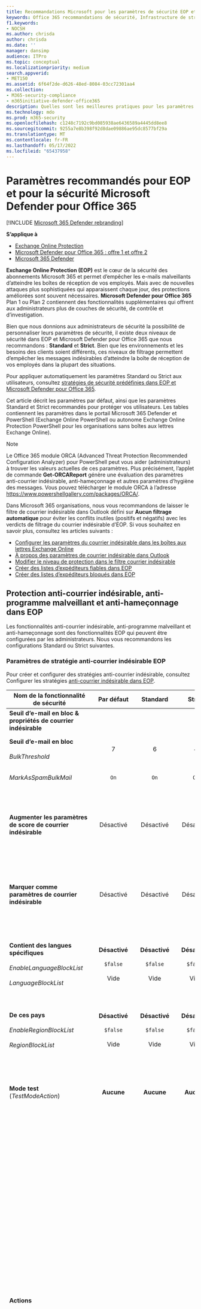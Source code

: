 ```yaml
---
title: Recommandations Microsoft pour les paramètres de sécurité EOP et Defender pour Office 365
keywords: Office 365 recommandations de sécurité, Infrastructure de stratégie d’expéditeur, rapports et conformité des messages basés sur le domaine, courrier identifié DomainKeys, étapes, fonctionnement, bases de référence de sécurité, lignes de base pour EOP, lignes de base pour Defender pour Office 365, configuration Defender pour Office 365, configuration d’EOP, configuration Defender pour Office 365, configurer EOP, configuration de la sécurité
f1.keywords:
- NOCSH
ms.author: chrisda
author: chrisda
ms.date: ''
manager: dansimp
audience: ITPro
ms.topic: conceptual
ms.localizationpriority: medium
search.appverid:
- MET150
ms.assetid: 6f64f2de-d626-48ed-8084-03cc72301aa4
ms.collection:
- M365-security-compliance
- m365initiative-defender-office365
description: Quelles sont les meilleures pratiques pour les paramètres de sécurité Exchange Online Protection (EOP) et Defender pour Office 365 ? Quelles sont les recommandations actuelles en matière de protection standard ? Que faut-il utiliser si vous voulez être plus strict ? Et quels extras obtenez-vous si vous utilisez également Defender pour Office 365?
ms.technology: mdo
ms.prod: m365-security
ms.openlocfilehash: c1248c7192c9bd085938ae6436589a4445dd8ee8
ms.sourcegitcommit: 9255a7e8b398f92d8dae09886ae95dc8577bf29a
ms.translationtype: MT
ms.contentlocale: fr-FR
ms.lasthandoff: 05/17/2022
ms.locfileid: "65437958"
---
```

# <a name="recommended-settings-for-eop-and-microsoft-defender-for-office-365-security"></a>Paramètres recommandés pour EOP et pour la sécurité Microsoft Defender pour Office 365

[!INCLUDE [Microsoft 365 Defender rebranding](../includes/microsoft-defender-for-office.md)]

**S’applique à**
- [Exchange Online Protection](exchange-online-protection-overview.md)
- [Microsoft Defender pour Office 365 : offre 1 et offre 2](defender-for-office-365.md)
- [Microsoft 365 Defender](../defender/microsoft-365-defender.md)

**Exchange Online Protection (EOP)** est le cœur de la sécurité des abonnements Microsoft 365 et permet d’empêcher les e-mails malveillants d’atteindre les boîtes de réception de vos employés. Mais avec de nouvelles attaques plus sophistiquées qui apparaissent chaque jour, des protections améliorées sont souvent nécessaires. **Microsoft Defender pour Office 365** Plan 1 ou Plan 2 contiennent des fonctionnalités supplémentaires qui offrent aux administrateurs plus de couches de sécurité, de contrôle et d’investigation.

Bien que nous donnions aux administrateurs de sécurité la possibilité de personnaliser leurs paramètres de sécurité, il existe deux niveaux de sécurité dans EOP et Microsoft Defender pour Office 365 que nous recommandons : **Standard** et **Strict**. Bien que les environnements et les besoins des clients soient différents, ces niveaux de filtrage permettent d’empêcher les messages indésirables d’atteindre la boîte de réception de vos employés dans la plupart des situations.

Pour appliquer automatiquement les paramètres Standard ou Strict aux utilisateurs, consultez [stratégies de sécurité prédéfinies dans EOP et Microsoft Defender pour Office 365](preset-security-policies.md).

Cet article décrit les paramètres par défaut, ainsi que les paramètres Standard et Strict recommandés pour protéger vos utilisateurs. Les tables contiennent les paramètres dans le portail Microsoft 365 Defender et PowerShell (Exchange Online PowerShell ou autonome Exchange Online Protection PowerShell pour les organisations sans boîtes aux lettres Exchange Online).

> [!NOTE]
> Le Office 365 module ORCA (Advanced Threat Protection Recommended Configuration Analyzer) pour PowerShell peut vous aider (administrateurs) à trouver les valeurs actuelles de ces paramètres. Plus précisément, l’applet de commande **Get-ORCAReport** génère une évaluation des paramètres anti-courrier indésirable, anti-hameçonnage et autres paramètres d’hygiène des messages. Vous pouvez télécharger le module ORCA à l’adresse <https://www.powershellgallery.com/packages/ORCA/>.
>
> Dans Microsoft 365 organisations, nous vous recommandons de laisser le filtre de courrier indésirable dans Outlook défini sur **Aucun filtrage automatique** pour éviter les conflits inutiles (positifs et négatifs) avec les verdicts de filtrage du courrier indésirable d’EOP. Si vous souhaitez en savoir plus, consultez les articles suivants :
>
> - [Configurer les paramètres du courrier indésirable dans les boîtes aux lettres Exchange Online](configure-junk-email-settings-on-exo-mailboxes.md)
> - [À propos des paramètres de courrier indésirable dans Outlook](configure-junk-email-settings-on-exo-mailboxes.md#about-junk-email-settings-in-outlook)
> - [Modifier le niveau de protection dans le filtre courrier indésirable](https://support.microsoft.com/en-us/office/e89c12d8-9d61-4320-8c57-d982c8d52f6b)
> - [Créer des listes d’expéditeurs fiables dans EOP](create-safe-sender-lists-in-office-365.md)
> - [Créer des listes d’expéditeurs bloqués dans EOP](create-block-sender-lists-in-office-365.md)

## <a name="anti-spam-anti-malware-and-anti-phishing-protection-in-eop"></a>Protection anti-courrier indésirable, anti-programme malveillant et anti-hameçonnage dans EOP

Les fonctionnalités anti-courrier indésirable, anti-programme malveillant et anti-hameçonnage sont des fonctionnalités EOP qui peuvent être configurées par les administrateurs. Nous vous recommandons les configurations Standard ou Strict suivantes.

### <a name="eop-anti-spam-policy-settings"></a>Paramètres de stratégie anti-courrier indésirable EOP

Pour créer et configurer des stratégies anti-courrier indésirable, consultez Configurer les stratégies [anti-courrier indésirable dans EOP](configure-your-spam-filter-policies.md).

|Nom de la fonctionnalité de sécurité|Par défaut|Standard|Strict|Commentaire|
|---|:---:|:---:|:---:|---|
|**Seuil d’e-mail en bloc & propriétés de courrier indésirable**|||||
|**Seuil d’e-mail en bloc** <br/><br/> _BulkThreshold_|7 |6 |4|Pour plus d’informations, consultez le [niveau de réclamation en bloc (BCL) dans EOP](bulk-complaint-level-values.md).|
|_MarkAsSpamBulkMail_|`On`|`On`|`On`|Ce paramètre est disponible uniquement dans PowerShell.|
|**Augmenter les paramètres de score de courrier indésirable**|Désactivé|Désactivé|Désactivé|Tous ces paramètres font partie de l’Advanced Spam Filter (ASF). Pour plus d’informations, consultez les [paramètres ASF dans la section stratégies anti-courrier indésirable](#asf-settings-in-anti-spam-policies) de cet article.|
|**Marquer comme paramètres de courrier indésirable**|Désactivé|Désactivé|Désactivé|La plupart de ces paramètres font partie d’ASF. Pour plus d’informations, consultez les [paramètres ASF dans la section stratégies anti-courrier indésirable](#asf-settings-in-anti-spam-policies) de cet article.|
|**Contient des langues spécifiques** <br/><br/> _EnableLanguageBlockList_ <br/><br/> _LanguageBlockList_|**Désactivé** <br/><br/> `$false` <br/><br/> Vide|**Désactivé** <br/><br/> `$false` <br/><br/> Vide|**Désactivé** <br/><br/> `$false` <br/><br/> Vide|Nous n’avons aucune recommandation spécifique pour ce paramètre. Vous pouvez bloquer les messages dans des langues spécifiques en fonction des besoins de votre entreprise.|
|**De ces pays** <br/><br/> _EnableRegionBlockList_ <br/><br/> _RegionBlockList_|**Désactivé** <br/><br/> `$false` <br/><br/> Vide|**Désactivé** <br/><br/> `$false` <br/><br/> Vide|**Désactivé** <br/><br/> `$false` <br/><br/> Vide|Nous n’avons aucune recommandation spécifique pour ce paramètre. Vous pouvez bloquer les messages de pays spécifiques en fonction des besoins de votre entreprise.|
|**Mode test** (_TestModeAction_)|**Aucune**|**Aucune**|**Aucune**|Ce paramètre fait partie d’ASF. Pour plus d’informations, consultez les [paramètres ASF dans la section stratégies anti-courrier indésirable](#asf-settings-in-anti-spam-policies) de cet article.|
|**Actions**||||Partout où vous sélectionnez **Le message de mise en quarantaine**, une zone **de stratégie de mise en quarantaine Sélection** est disponible. Les stratégies de quarantaine définissent ce que les utilisateurs sont autorisés à faire pour les messages mis en quarantaine. <br/><br/> Lorsque vous créez une stratégie anti-courrier indésirable, une valeur vide signifie que la stratégie de quarantaine par défaut est utilisée pour définir les fonctionnalités historiques des messages qui ont été mis en quarantaine par ce verdict particulier (AdminOnlyAccessPolicy pour le **hameçonnage à haut niveau de confiance** ; DefaultFullAccessPolicy pour tout le reste). <br/><br/> Les administrateurs peuvent créer et sélectionner des stratégies de quarantaine personnalisées qui définissent des fonctionnalités plus restrictives ou moins restrictives pour les utilisateurs. Pour plus d’informations, voir [Stratégies de mise en quarantaine](quarantine-policies.md).|
|Action de détection **du courrier indésirable** <br/><br/> _SpamAction_|**Déplacer le message dans le dossier Courrier indésirable** <br/><br/> `MoveToJmf`|**Déplacer le message dans le dossier Courrier indésirable** <br/><br/> `MoveToJmf`|**Mettre en quarantaine le message** <br/><br/> `Quarantine`||
|**Action de détection du courrier indésirable à haut niveau de confiance** <br/><br/> _HighConfidenceSpamAction_|**Déplacer le message dans le dossier Courrier indésirable** <br/><br/> `MoveToJmf`|**Mettre en quarantaine le message** <br/><br/> `Quarantine`|**Mettre en quarantaine le message** <br/><br/> `Quarantine`||
|Action de détection **d’hameçonnage** <br/><br/> _PhishSpamAction_|**Déplacer le message vers le dossier Courrier indésirable**<sup>\*</sup> <br/><br/> `MoveToJmf`|**Mettre en quarantaine le message** <br/><br/> `Quarantine`|**Mettre en quarantaine le message** <br/><br/> `Quarantine`|<sup>\*</sup> La valeur par défaut est **Déplacer le message vers le dossier Courrier indésirable** dans la stratégie anti-courrier indésirable par défaut et dans les nouvelles stratégies anti-courrier indésirable que vous créez dans PowerShell. La valeur par défaut est **le message de mise en quarantaine** dans les nouvelles stratégies anti-courrier indésirable que vous créez dans le portail Microsoft 365 Defender.|
|**Action de détection de hameçonnage à haut niveau de confiance** <br/><br/> _HighConfidencePhishAction_|**Mettre en quarantaine le message** <br/><br/> `Quarantine`|**Mettre en quarantaine le message** <br/><br/> `Quarantine`|**Mettre en quarantaine le message** <br/><br/> `Quarantine`||
|Action de détection **en bloc** <br/><br/> _BulkSpamAction_|**Déplacer le message dans le dossier Courrier indésirable** <br/><br/> `MoveToJmf`|**Déplacer le message dans le dossier Courrier indésirable** <br/><br/> `MoveToJmf`|**Mettre en quarantaine le message** <br/><br/> `Quarantine`||
|**Conserver le courrier indésirable en quarantaine pendant ce nombre de jours** <br/><br/> _QuarantineRetentionPeriod_|15 jours<sup>\*</sup>|30 jours|30 jours|<sup>\*</sup> La valeur par défaut est 15 jours dans la stratégie anti-courrier indésirable par défaut et dans les nouvelles stratégies anti-courrier indésirable que vous créez dans PowerShell. La valeur par défaut est 30 jours dans les nouvelles stratégies anti-courrier indésirable que vous créez dans le portail Microsoft 365 Defender courrier indésirable. <br/><br/> Cette valeur affecte également les messages mis en quarantaine par des stratégies anti-hameçonnage. Pour plus d’informations, consultez [messages électroniques mis en quarantaine dans EOP](quarantine-email-messages.md).|
|**Activer les conseils de sécurité relatifs au courrier indésirable** <br/><br/> _InlineSafetyTipsEnabled_|Sélectionné <br/><br/> `$true`|Sélectionné <br/><br/> `$true`|Sélectionné <br/><br/> `$true`||
|Activer le vidage automatique de zéro heure (ZAP) pour les messages de hameçonnage <br/><br/> _PhishZapEnabled_|Sélectionné <br/><br/> `$true`|Sélectionné <br/><br/> `$true`|Sélectionné <br/><br/> `$true`||
|Activer ZAP pour les messages indésirables <br/><br/> _SpamZapEnabled_|Sélectionné <br/><br/> `$true`|Sélectionné <br/><br/> `$true`|Sélectionné <br/><br/> `$true`||
|**Autoriser & liste de blocs**|||||
|Expéditeurs autorisés <br/><br/> _AllowedSenders_|Aucun|Aucun|Aucun||
|Domaines d’expéditeur autorisés <br/><br/> _AllowedSenderDomains_|Aucun|Aucun|Aucun|L’ajout de domaines à la liste des expéditeurs autorisés est une très mauvaise idée. Les attaquants seraient en mesure de vous envoyer des e-mails qui seraient autrement filtrés. <br/><br/> Utilisez [l’insight sur l’usurpation d’identité](learn-about-spoof-intelligence.md) et la [liste d’autorisation/de blocage du locataire](tenant-allow-block-list.md) pour examiner tous les expéditeurs qui usurpent les adresses e-mail de l’expéditeur dans les domaines de messagerie de votre organisation ou usurpent les adresses e-mail de l’expéditeur dans des domaines externes.|
|Expéditeurs bloqués <br/><br/> _BlockedSenders_|Aucun|Aucun|Aucun||
|Domaines d’expéditeur bloqués <br/><br/> _BlockedSenderDomains_|Aucun|Aucun|Aucun||

#### <a name="asf-settings-in-anti-spam-policies"></a>Paramètres ASF dans les stratégies anti-courrier indésirable

Le tableau de cette section décrit les paramètres asf (Advanced Spam Filter) disponibles dans les stratégies anti-courrier indésirable. Tous ces paramètres sont **désactivés** pour les niveaux **Standard** et **Strict** . Pour plus d’informations sur les paramètres ASF, consultez [les paramètres asf (Advanced Spam Filter) dans EOP](advanced-spam-filtering-asf-options.md).

|Nom de la fonctionnalité de sécurité|Commentaire|
|---|---|
|**Liens d’image vers des sites distants** (_IncreaseScoreWithImageLinks_)||
|**Adresse IP numérique dans l’URL** (_IncreaseScoreWithNumericIps_)||
|**Redirection d’URL vers un autre port** (_IncreaseScoreWithRedirectToOtherPort_)||
|**Liens vers des sites web .biz ou .info** (_IncreaseScoreWithBizOrInfoUrls_)||
|**Messages vides** (_MarkAsSpamEmptyMessages_)||
|**Incorporer des balises dans HTML** (_MarkAsSpamEmbedTagsInHtml_)||
|**JavaScript ou VBScript en HTML** (_MarkAsSpamJavaScriptInHtml_)||
|**Balises de formulaire en HTML** (_MarkAsSpamFormTagsInHtml_)||
|**Balises frame ou iframe en HTML** (_MarkAsSpamFramesInHtml_)||
|**Bogues web en HTML** (_MarkAsSpamWebBugsInHtml_)||
|**Balises d’objet en HTML** (_MarkAsSpamObjectTagsInHtml_)||
|**Mots sensibles** (_MarkAsSpamSensitiveWordList_)||
|**Enregistrement SPF : échec dur** (_MarkAsSpamSpfRecordHardFail_)||
|**Échec du filtrage de l’ID de l’expéditeur** (_MarkAsSpamFromAddressAuthFail_)||
|**Backscatter** (_MarkAsSpamNdrBackscatter_)||
|**Mode test** (_TestModeAction_)|Pour les paramètres ASF qui prennent en charge **test** en tant qu’action, vous pouvez configurer l’action en mode test sur **None**, **Ajouter le texte par défaut de l’en-tête X** ou **Envoyer un message CCI** (`None`, `AddXHeader`ou `BccMessage`). Pour plus d’informations, consultez [Activer, désactiver ou tester les paramètres ASF](advanced-spam-filtering-asf-options.md#enable-disable-or-test-asf-settings).|

#### <a name="eop-outbound-spam-policy-settings"></a>Paramètres de stratégie de courrier indésirable sortant EOP

Pour créer et configurer des stratégies de courrier indésirable sortant, consultez [Configurer le filtrage du courrier indésirable sortant dans EOP](configure-the-outbound-spam-policy.md).

Pour plus d’informations sur les limites d’envoi par défaut dans le service, consultez [Limites d’envoi](/office365/servicedescriptions/exchange-online-service-description/exchange-online-limits#sending-limits-1).

> [!NOTE]
> Les stratégies de courrier indésirable sortant ne font pas partie des stratégies de sécurité prédéfinies Standard ou Strict. Les valeurs **Standard** et **Strict** indiquent nos valeurs **recommandées** dans la stratégie de courrier indésirable sortant par défaut ou dans les stratégies de courrier indésirable sortant personnalisées que vous créez.

|Nom de la fonctionnalité de sécurité|Par défaut|Recommandé<br/>Standard|Recommandé<br/>Strict|Commentaire|
|---|:---:|:---:|:---:|---|
|**Définir une limite de messages externes** <br/><br/> _RecipientLimitExternalPerHour_|0|500|400|La valeur par défaut 0 signifie utiliser les valeurs par défaut du service.|
|**Définir une limite de messages internes** <br/><br/> _RecipientLimitInternalPerHour_|0|1000|800|La valeur par défaut 0 signifie utiliser les valeurs par défaut du service.|
|**Définir une limite quotidienne de messages** <br/><br/> _RecipientLimitPerDay_|0|1000|800|La valeur par défaut 0 signifie utiliser les valeurs par défaut du service.|
|**Restriction imposée aux utilisateurs qui atteignent la limite de messages** <br/><br/> _ActionWhenThresholdReached_|**Empêcher l’utilisateur d’envoyer des messages électroniques jusqu’au lendemain** <br/><br/> `BlockUserForToday`|**Empêcher l’utilisateur d’envoyer des messages** <br/><br/> `BlockUser`|**Empêcher l’utilisateur d’envoyer des messages** <br/><br/> `BlockUser`||
|**Règles de transfert automatique** <br/><br/> _AutoForwardingMode_|**Automatique - Contrôlé par le système** <br/><br/> `Automatic`|**Automatique - Contrôlé par le système** <br/><br/> `Automatic`|**Automatique - Contrôlé par le système** <br/><br/> `Automatic`|
|**Envoyer une copie des messages sortants qui dépassent ces limites à ces utilisateurs et groupes** <br/><br/> _BccSuspiciousOutboundMail_ <br/><br/> _BccSuspiciousOutboundAdditionalRecipients_|Non sélectionnée <br/><br/> `$false` <br/><br/> Vide|Non sélectionnée <br/><br/> `$false` <br/><br/> Vide|Non sélectionnée <br/><br/> `$false` <br/><br/> Vide|Nous n’avons aucune recommandation spécifique pour ce paramètre. <br/><br/> Ce paramètre fonctionne uniquement dans la stratégie de courrier indésirable sortant par défaut. Cela ne fonctionne pas dans les stratégies de courrier indésirable sortant personnalisées que vous créez.|
|**Notifier ces utilisateurs et groupes si un expéditeur est bloqué en raison de l’envoi de courrier indésirable sortant** <br/><br/> _NotifyOutboundSpam_ <br/><br/> _NotifyOutboundSpamRecipients_|Non sélectionnée <br/><br/> `$false` <br/><br/> Vide|Non sélectionnée <br/><br/> `$false` <br/><br/> Vide|Non sélectionnée <br/><br/> `$false` <br/><br/> Vide|La [stratégie d’alerte](../../compliance/alert-policies.md) par défaut nommée **Utilisateur limité à l’envoi d’e-mails** envoie déjà des notifications par e-mail aux membres du groupe **TenantAdmins** (**administrateurs généraux**) lorsque les utilisateurs sont bloqués en raison du dépassement des limites de la stratégie. **Nous vous recommandons vivement d’utiliser la stratégie d’alerte plutôt que ce paramètre dans la stratégie de courrier indésirable sortant pour informer les administrateurs et d’autres utilisateurs**. Pour obtenir des instructions, consultez [Vérifier les paramètres d’alerte pour les utilisateurs restreints](removing-user-from-restricted-users-portal-after-spam.md#verify-the-alert-settings-for-restricted-users).|

### <a name="eop-anti-malware-policy-settings"></a>Paramètres de stratégie anti-programme malveillant EOP

Pour créer et configurer des stratégies anti-programme malveillant, consultez Configurer des stratégies [anti-programme malveillant dans EOP](configure-anti-malware-policies.md).

|Nom de la fonctionnalité de sécurité|Par défaut|Standard|Strict|Commentaire|
|---|:---:|:---:|:---:|---|
|**Paramètres de protection**|||||
|**Activer le filtre des pièces jointes courantes** <br/><br/> _EnableFileFilter_|Non sélectionnée <br/><br/> `$false`|Sélectionné <br/><br/> `$true`|Sélectionné <br/><br/> `$true`|Ce paramètre met en quarantaine les messages qui contiennent des pièces jointes exécutables en fonction du type de fichier, quel que soit le contenu de la pièce jointe.|
|**Activer le vidage automatique de zéro heure pour les programmes malveillants** <br/><br/> _ZapEnabled_|Sélectionné <br/><br/> `$true`|Sélectionné <br/><br/> `$true`|Sélectionné <br/><br/> `$true`||
|**Stratégie de quarantaine**|AdminOnlyAccessPolicy|AdminOnlyAccessPolicy|AdminOnlyAccessPolicy|Lorsque vous créez une stratégie anti-programme malveillant, une valeur vide signifie que la stratégie de quarantaine par défaut est utilisée pour définir les fonctionnalités historiques des messages qui ont été mis en quarantaine en tant que programmes malveillants (AdminOnlyAccessPolicy). <br/><br/> Les administrateurs peuvent créer et sélectionner des stratégies de quarantaine personnalisées qui définissent davantage de fonctionnalités pour les utilisateurs. Pour plus d’informations, voir [Stratégies de mise en quarantaine](quarantine-policies.md).|
|**Notifications de destinataire**|||||
|**Avertir les destinataires lorsque des messages sont mis en quarantaine en tant que programmes malveillants** <br/><br/> _Action_|Non sélectionnée <br/><br/> _DeleteMessage_|Non sélectionnée <br/><br/> _DeleteMessage_|Non sélectionnée <br/><br/> _DeleteMessage_|Si un programme malveillant est détecté dans une pièce jointe, le message est mis en quarantaine et ne peut être publié que par un administrateur.|
|**Notifications de l’expéditeur**|||||
|**Notifier les expéditeurs internes lorsque les messages sont mis en quarantaine en tant que programmes malveillants** <br/><br/> _EnableInternalSenderNotifications_|Non sélectionnée <br/><br/> `$false`|Non sélectionnée <br/><br/> `$false`|Non sélectionnée <br/><br/> `$false`||
|**Notifier les expéditeurs externes lorsque les messages sont mis en quarantaine en tant que programmes malveillants** <br/><br/> _EnableExternalSenderNotifications_|Non sélectionnée <br/><br/> `$false`|Non sélectionnée <br/><br/> `$false`|Non sélectionnée <br/><br/> `$false`||
|**Notifications d’administration**|||||
|**Informer un administrateur des messages non remis provenant d’expéditeurs internes** <br/><br/> _EnableInternalSenderAdminNotifications_ <br/><br/> _InternalSenderAdminAddress_|Non sélectionnée <br/><br/> `$false`|Non sélectionnée <br/><br/> `$false`|Non sélectionnée <br/><br/> `$false`|Nous n’avons aucune recommandation spécifique pour ce paramètre.|
|**Informer un administrateur des messages non remis provenant d’expéditeurs externes** <br/><br/> _EnableExternalSenderAdminNotifications_ <br/><br/> _ExternalSenderAdminAddress_|Non sélectionnée <br/><br/> `$false`|Non sélectionnée <br/><br/> `$false`|Non sélectionnée <br/><br/> `$false`|Nous n’avons aucune recommandation spécifique pour ce paramètre.|
|**Personnaliser les notifications**||||Nous n’avons aucune recommandation spécifique pour ces paramètres.|
|**Utiliser un texte de notification personnalisé** <br/><br/> _CustomNotifications_|Non sélectionnée <br/><br/> `$false`|Non sélectionnée <br/><br/> `$false`|Non sélectionnée <br/><br/> `$false`||
|**À partir du nom** <br/><br/> _CustomFromName_|Vide <br/><br/> `$null`|Vide <br/><br/> `$null`|Vide <br/><br/> `$null`||
|**Adresse de provenance** <br/><br/> _CustomFromAddress_|Vide <br/><br/> `$null`|Vide <br/><br/> `$null`|Vide <br/><br/> `$null`||
|**Personnaliser les notifications pour les messages des expéditeurs internes**||||Ces paramètres sont utilisés uniquement si **l’option Avertir les expéditeurs internes lorsque des messages sont mis en quarantaine en tant que programmes malveillants** ou **si l’option Informer un administrateur des messages non remis provenant d’expéditeurs internes** est sélectionnée.|
|**Sujet** <br/><br/> _CustomInternalSubject_|Vide <br/><br/> `$null`|Vide <br/><br/> `$null`|Vide <br/><br/> `$null`||
|**Message** <br/><br/> _CustomInternalBody_|Vide <br/><br/> `$null`|Vide <br/><br/> `$null`|Vide <br/><br/> `$null`||
|**Personnaliser les notifications pour les messages des expéditeurs externes**||||Ces paramètres sont utilisés uniquement si **l’option Avertir les expéditeurs externes lorsque des messages sont mis en quarantaine en tant que programmes malveillants** ou **si l’option Informer un administrateur des messages non remis provenant d’expéditeurs externes** est sélectionnée.|
|**Sujet** <br/><br/> _CustomExternalSubject_|Vide <br/><br/> `$null`|Vide <br/><br/> `$null`|Vide <br/><br/> `$null`||
|**Message** <br/><br/> _CustomExternalBody_|Vide <br/><br/> `$null`|Vide <br/><br/> `$null`|Vide <br/><br/> `$null`||

### <a name="eop-anti-phishing-policy-settings"></a>Paramètres de stratégie anti-hameçonnage EOP

Pour plus d’informations sur ces paramètres, consultez [Paramètres d’usurpation d’identité](set-up-anti-phishing-policies.md#spoof-settings). Pour configurer ces paramètres, consultez Configurer des stratégies [anti-hameçonnage dans EOP](configure-anti-phishing-policies-eop.md).

Les paramètres d’usurpation d’identité sont interdépendants, mais le paramètre **Afficher le premier contact conseil de sécurité** n’a aucune dépendance vis-à-vis des paramètres d’usurpation d’identité.

|Nom de la fonctionnalité de sécurité|Par défaut|Standard|Strict|Commentaire|
|---|:---:|:---:|:---:|---|
|**Seuil d’hameçonnage & protection**|||||
|**Activer l’intelligence par usurpation d’identité** <br/><br/> _EnableSpoofIntelligence_|Sélectionné <br/><br/> `$true`|Sélectionné <br/><br/> `$true`|Sélectionné <br/><br/> `$true`||
|**Actions**|||||
|**Si le message est détecté comme usurpation d’identité** <br/><br/> _AuthenticationFailAction_|**Déplacer le message vers les dossiers courrier indésirable des destinataires** <br/><br/> `MoveToJmf`|**Déplacer le message vers les dossiers courrier indésirable des destinataires** <br/><br/> `MoveToJmf`|**Mettre en quarantaine le message** <br/><br/> `Quarantine`|Ce paramètre s’applique aux expéditeurs usurpés qui ont été automatiquement bloqués, comme indiqué dans [l’insight d’intelligence de l’usurpation](learn-about-spoof-intelligence.md) d’identité, ou bloqués manuellement dans la [liste d’autorisation/de blocage du locataire](tenant-allow-block-list.md). <br/><br/> Si vous sélectionnez **Mettre en quarantaine le message**, une zone **Appliquer la stratégie de mise en quarantaine** est disponible pour sélectionner la stratégie de quarantaine qui définit ce que les utilisateurs sont autorisés à faire pour les messages mis en quarantaine en tant qu’usurpation d’identité. Lorsque vous créez une stratégie anti-hameçonnage, une valeur vide signifie que la stratégie de quarantaine par défaut est utilisée pour définir les fonctionnalités historiques des messages qui ont été mis en quarantaine comme usurpation d’identité (DefaultFullAccessPolicy). <br/><br/> Les administrateurs peuvent créer et sélectionner des stratégies de quarantaine personnalisées qui définissent des fonctionnalités plus restrictives ou moins restrictives pour les utilisateurs. Pour plus d’informations, voir [Stratégies de mise en quarantaine](quarantine-policies.md).|
|**Afficher le premier contact conseil de sécurité** <br/><br/> _EnableFirstContactSafetyTips_|Non sélectionnée <br/><br/> `$false`|Non sélectionnée <br/><br/> `$false`|Non sélectionnée <br/><br/> `$false`|Pour plus d’informations, consultez [first contact conseil de sécurité](set-up-anti-phishing-policies.md#first-contact-safety-tip).|
|**Afficher (?) pour les expéditeurs non authentifiés pour l’usurpation d’identité** <br/><br/> _EnableUnauthenticatedSender_|Sélectionné <br/><br/> `$true`|Sélectionné <br/><br/> `$true`|Sélectionné <br/><br/> `$true`|Ajoute un point d’interrogation (?) à la photo de l’expéditeur dans Outlook pour les expéditeurs usurpés non identifiés. Pour plus d’informations, consultez [les indicateurs d’expéditeur non authentifiés](set-up-anti-phishing-policies.md#unauthenticated-sender-indicators).|
|**Afficher la balise « via »** <br/><br/> _EnableViaTag_|Sélectionné <br/><br/> `$true`|Sélectionné <br/><br/> `$true`|Sélectionné <br/><br/> `$true`|Ajoute une balise via (chris@contoso.com via fabrikam.com) à l’adresse From si elle est différente du domaine dans la signature DKIM ou l’adresse **MAIL FROM** . <br/><br/> Pour plus d’informations, consultez [les indicateurs d’expéditeur non authentifiés](set-up-anti-phishing-policies.md#unauthenticated-sender-indicators).|

## <a name="microsoft-defender-for-office-365-security"></a>sécurité Microsoft Defender pour Office 365

Des avantages supplémentaires en matière de sécurité sont fournis avec un abonnement Microsoft Defender pour Office 365. Pour obtenir les dernières actualités et informations, vous pouvez voir [les nouveautés de Defender pour Office 365](whats-new-in-defender-for-office-365.md).

> [!IMPORTANT]
>
> - La stratégie anti-hameçonnage par défaut dans Microsoft Defender pour Office 365 fournit une [protection contre l’usurpation d’identité](set-up-anti-phishing-policies.md#spoof-settings) et une intelligence de boîte aux lettres pour tous les destinataires. Toutefois, les autres fonctionnalités de [protection d’emprunt d’identité](#impersonation-settings-in-anti-phishing-policies-in-microsoft-defender-for-office-365) [disponibles et les paramètres avancés](#advanced-settings-in-anti-phishing-policies-in-microsoft-defender-for-office-365) ne sont pas configurés ou activés dans la stratégie par défaut. Pour activer toutes les fonctionnalités de protection, modifiez la stratégie anti-hameçonnage par défaut ou créez des stratégies anti-hameçonnage supplémentaires.
>
> - Bien qu’il n’existe pas de stratégie de Coffre pièces jointes par défaut ou de stratégie de liens Coffre, la stratégie de sécurité prédéfinie de **protection intégrée** fournit Coffre protection des pièces jointes et Coffre la protection des liens à tous les destinataires (utilisateurs qui ne sont pas définis dans les stratégies de pièces jointes Coffre personnalisées ou les stratégies de liens Coffre). Pour plus d’informations, consultez [Stratégies de sécurité prédéfinies dans EOP et Microsoft Defender pour Office 365](preset-security-policies.md).
>
> - [Coffre pièces jointes pour la protection SharePoint, OneDrive et Microsoft Teams](mdo-for-spo-odb-and-teams.md) et [la protection des documents Coffre](safe-docs.md) n’ont aucune dépendance vis-à-vis des stratégies de liens Coffre.

Si votre abonnement inclut Microsoft Defender pour Office 365 ou si vous avez acheté Defender pour Office 365 en tant que module complémentaire, définissez les configurations Standard ou Strict suivantes.

### <a name="anti-phishing-policy-settings-in-microsoft-defender-for-office-365"></a>Paramètres de stratégie anti-hameçonnage dans Microsoft Defender pour Office 365

Les clients EOP bénéficient d’un anti-hameçonnage de base comme décrit précédemment, mais Defender pour Office 365 inclut plus de fonctionnalités et de contrôle pour aider à prévenir, détecter et corriger les attaques. Pour créer et configurer ces stratégies, consultez Configurer des stratégies [anti-hameçonnage dans Defender pour Office 365](configure-mdo-anti-phishing-policies.md).

#### <a name="advanced-settings-in-anti-phishing-policies-in-microsoft-defender-for-office-365"></a>Paramètres avancés dans les stratégies anti-hameçonnage dans Microsoft Defender pour Office 365

Pour plus d’informations sur ce paramètre, consultez [Seuils de hameçonnage avancés dans les stratégies anti-hameçonnage dans Microsoft Defender pour Office 365](set-up-anti-phishing-policies.md#advanced-phishing-thresholds-in-anti-phishing-policies-in-microsoft-defender-for-office-365). Pour configurer ce paramètre, consultez Configurer des stratégies [anti-hameçonnage dans Defender pour Office 365](configure-mdo-anti-phishing-policies.md).

|Nom de la fonctionnalité de sécurité|Par défaut|Standard|Strict|Commentaire|
|---|:---:|:---:|:---:|---|
|**Seuil d’e-mail d’hameçonnage** <br/><br/> _PhishThresholdLevel_|**1 - Standard** <br/><br/> `1`|**2 - Agressif** <br/><br/> `2`|**3 - Plus agressif** <br/><br/> `3`||

#### <a name="impersonation-settings-in-anti-phishing-policies-in-microsoft-defender-for-office-365"></a>Paramètres d’emprunt d’identité dans les stratégies anti-hameçonnage dans Microsoft Defender pour Office 365

Pour plus d’informations sur ces paramètres, consultez [Les paramètres d’emprunt d’identité dans les stratégies anti-hameçonnage dans Microsoft Defender pour Office 365](set-up-anti-phishing-policies.md#impersonation-settings-in-anti-phishing-policies-in-microsoft-defender-for-office-365). Pour configurer ces paramètres, consultez Configurer des stratégies [anti-hameçonnage dans Defender pour Office 365](configure-mdo-anti-phishing-policies.md).

|Nom de la fonctionnalité de sécurité|Par défaut|Standard|Strict|Commentaire|
|---|:---:|:---:|:---:|---|
|**Seuil d’hameçonnage & protection**|||||
|**Permettre aux utilisateurs de protéger** (protection des utilisateurs empruntés) <br/><br/> _EnableTargetedUserProtection_ <br/><br/> _TargetedUsersToProtect_|Non sélectionnée <br/><br/> `$false` <br/><br/> none|Sélectionné <br/><br/> `$true` <br/><br/> \<list of users\>|Sélectionné <br/><br/> `$true` <br/><br/> \<list of users\>|Nous vous recommandons d’ajouter des utilisateurs (expéditeurs de messages) dans des rôles clés. En interne, les expéditeurs protégés peuvent être votre PDG, le directeur financier et d’autres hauts dirigeants. En externe, les expéditeurs protégés peuvent inclure des membres du conseil ou votre conseil d’administration. <br/><br/> Dans les stratégies de sécurité prédéfinies, vous ne pouvez pas spécifier les utilisateurs à protéger. Vous devez désactiver les stratégies de sécurité prédéfinies et utiliser des stratégies anti-hameçonnage personnalisées pour ajouter des utilisateurs dans des rôles clés, comme suggéré.|
|**Activer la protection des domaines** (protection de domaine empruntée)|Non sélectionnée|Sélectionné|Sélectionné||
|**Inclure les domaines que je possède** <br/><br/> _EnableOrganizationDomainsProtection_|Désactivé <br/><br/> `$false`|Sélectionné <br/><br/> `$true`|Sélectionné <br/><br/> `$true`||
|**Inclure des domaines personnalisés** <br/><br/> _EnableTargetedDomainsProtection_ <br/><br/> _TargetedDomainsToProtect_|Désactivé <br/><br/> `$false` <br/><br/> none|Sélectionné <br/><br/> `$true` <br/><br/> \<list of domains\>|Sélectionné <br/><br/> `$true` <br/><br/> \<list of domains\>|Nous vous recommandons d’ajouter des domaines (domaines d’expéditeur) que vous ne possédez pas, mais avec lesquels vous interagissez fréquemment. <br/><br/> Dans les stratégies de sécurité prédéfinies, vous ne pouvez pas spécifier les domaines custm à protéger. Vous devez désactiver les stratégies de sécurité prédéfinies et utiliser des stratégies anti-hameçonnage personnalisées pour ajouter des domaines personnalisés à protéger comme suggéré.|
|**Ajouter des expéditeurs et des domaines de confiance** <br/><br/> _ExcludedSenders_ <br/><br/> _ExcludedDomains_|Aucun|Aucun|Aucun|Selon votre organisation, nous vous recommandons d’ajouter des expéditeurs ou des domaines qui sont incorrectement identifiés comme tentatives d’emprunt d’identité.|
|**Activer l’intelligence de boîte aux lettres** <br/><br/> _EnableMailboxIntelligence_|Sélectionné <br/><br/> `$true`|Sélectionné <br/><br/> `$true`|Sélectionné <br/><br/> `$true`||
|**Activer l’intelligence pour la protection de l’emprunt d’identité** <br/><br/> _EnableMailboxIntelligenceProtection_|Désactivé <br/><br/> `$false`|Sélectionné <br/><br/> `$true`|Sélectionné <br/><br/> `$true`|Ce paramètre autorise l’action spécifiée pour les détections d’emprunt d’identité par intelligence de boîte aux lettres.|
|**Actions**||||Partout où vous sélectionnez **Mettre en quarantaine le message**, une zone **de stratégie de mise en quarantaine Sélection** est disponible. Les stratégies de quarantaine définissent ce que les utilisateurs sont autorisés à faire pour les messages mis en quarantaine. <br/><br/> Lorsque vous créez une stratégie anti-hameçonnage, une valeur vide signifie que la stratégie de quarantaine par défaut est utilisée pour définir les fonctionnalités historiques des messages qui ont été mis en quarantaine par ce verdict (DefaultFullAccessPolicy pour tous les types de détection d’emprunt d’identité). <br/><br/> Les administrateurs peuvent créer et sélectionner des stratégies de quarantaine personnalisées qui définissent des fonctionnalités moins restrictives ou plus restrictives pour les utilisateurs. Pour plus d’informations, voir [Stratégies de mise en quarantaine](quarantine-policies.md).|
|**Si le message est détecté en tant qu’utilisateur emprunt d’identité** <br/><br/> _TargetedUserProtectionAction_|**N’appliquez aucune action** <br/><br/> `NoAction`|**Mettre en quarantaine le message** <br/><br/> `Quarantine`|**Mettre en quarantaine le message** <br/><br/> `Quarantine`|N’oubliez pas que les stratégies de sécurité prédéfinies ne vous permettent pas de spécifier les utilisateurs à protéger. Ce paramètre ne fait donc rien dans les stratégies de sécurité prédéfinies.|
|**Si le message est détecté comme un domaine emprunté** <br/><br/> _TargetedDomainProtectionAction_|**N’appliquez aucune action** <br/><br/> `NoAction`|**Mettre en quarantaine le message** <br/><br/> `Quarantine`|**Mettre en quarantaine le message** <br/><br/> `Quarantine`|N’oubliez pas que les stratégies de sécurité prédéfinies ne vous permettent pas de spécifier les domaines personnalisés à protéger. Ce paramètre affecte donc uniquement les domaines que vous possédez, et non les domaines personnalisés.|
|**Si l’intelligence de boîte aux lettres détecte et emprunte l’identité de l’utilisateur** <br/><br/> _MailboxIntelligenceProtectionAction_|**N’appliquez aucune action** <br/><br/> `NoAction`|**Déplacer le message vers les dossiers courrier indésirable des destinataires** <br/><br/> `MoveToJmf`|**Mettre en quarantaine le message** <br/><br/> `Quarantine`||
|**Afficher les conseil de sécurité d’emprunt d’identité de l’utilisateur** <br/><br/> _EnableSimilarUsersSafetyTips_|Désactivé <br/><br/> `$false`|Sélectionné <br/><br/> `$true`|Sélectionné <br/><br/> `$true`||
|**Afficher les conseil de sécurité d’emprunt d’identité de domaine** <br/><br/> _EnableSimilarDomainsSafetyTips_|Désactivé <br/><br/> `$false`|Sélectionné <br/><br/> `$true`|Sélectionné <br/><br/> `$true`||
|**Afficher les caractères inhabituels d’emprunt d’identité de l’utilisateur conseil de sécurité** <br/><br/> _EnableUnusualCharactersSafetyTips_|Désactivé <br/><br/> `$false`|Sélectionné <br/><br/> `$true`|Sélectionné <br/><br/> `$true`||

#### <a name="eop-anti-phishing-policy-settings-in-microsoft-defender-for-office-365"></a>Paramètres de stratégie anti-hameçonnage EOP dans Microsoft Defender pour Office 365

Il s’agit des mêmes paramètres que ceux disponibles dans [les paramètres de stratégie anti-courrier indésirable dans EOP](#eop-anti-spam-policy-settings).

### <a name="safe-attachments-settings"></a>paramètres des pièces jointes Coffre

Coffre Pièces jointes dans Microsoft Defender pour Office 365 inclut des paramètres globaux qui n’ont aucune relation avec les stratégies de Coffre pièces jointes et des paramètres spécifiques à chaque stratégie de liens Coffre. Pour plus d’informations, consultez [Coffre Pièces jointes dans Defender pour Office 365](safe-attachments.md).

Bien qu’il n’existe aucune stratégie de Coffre pièces jointes par défaut, la stratégie de sécurité prédéfinie de **protection intégrée** fournit Coffre protection des pièces jointes à tous les destinataires (utilisateurs qui ne sont pas définis dans les stratégies de Coffre pièces jointes personnalisées). Pour plus d’informations, consultez [Stratégies de sécurité prédéfinies dans EOP et Microsoft Defender pour Office 365](preset-security-policies.md).

#### <a name="global-settings-for-safe-attachments"></a>Paramètres globaux pour les pièces jointes Coffre

> [!NOTE]
> Les paramètres globaux des pièces jointes Coffre sont définis par la stratégie de sécurité prédéfinies de **protection intégrée**, mais pas par les stratégies de sécurité prédéfinies **Standard** ou **Strict**. Dans les deux cas, les administrateurs peuvent modifier ces paramètres de pièces jointes Coffre globales à tout moment.
>
> La colonne **Par défaut** affiche les valeurs avant l’existence de la stratégie de sécurité prédéfinies de **protection intégrée** . La colonne **de protection intégrée** affiche les valeurs définies par la stratégie de sécurité prédéfinies de **protection intégrée** , qui sont également nos valeurs recommandées.

Pour configurer ces paramètres, consultez [Activer les pièces jointes Coffre pour SharePoint, OneDrive et Microsoft Teams](turn-on-mdo-for-spo-odb-and-teams.md) et [Coffre Documents dans Microsoft 365 E5](safe-docs.md).

Dans PowerShell, vous utilisez l’applet de commande [Set-AtpPolicyForO365](/powershell/module/exchange/set-atppolicyforo365) pour ces paramètres.

|Nom de la fonctionnalité de sécurité|Par défaut|Protection intégrée|Commentaire|
|---|:---:|:---:|---|
|**Activer Defender pour Office 365 pour SharePoint, OneDrive et Microsoft Teams** <br/><br/> _EnableATPForSPOTeamsODB_|Désactivé <br/><br/> `$false`|Activé <br/><br/> `$true`|Pour empêcher les utilisateurs de télécharger des fichiers malveillants, consultez [Utiliser SharePoint Online PowerShell pour empêcher les utilisateurs de télécharger des fichiers malveillants](turn-on-mdo-for-spo-odb-and-teams.md#step-2-recommended-use-sharepoint-online-powershell-to-prevent-users-from-downloading-malicious-files).|
|**Activer les documents Coffre pour les clients Office** <br/><br/> _EnableSafeDocs_|Désactivé <br/><br/> `$false`|Activé <br/><br/> `$true`|Cette fonctionnalité est disponible et significative uniquement avec des licences qui ne sont pas incluses dans Defender pour Office 365 (par exemple, Microsoft 365 E5 ou Microsoft 365 E5 Sécurité). Pour plus d’informations, consultez [Coffre Documents dans Microsoft 365 E5](safe-docs.md).|
|**Autoriser les utilisateurs à cliquer via la vue protégée même si Coffre documents ont identifié le fichier comme malveillant** <br/><br/> _AllowSafeDocsOpen_|Désactivé <br/><br/> `$false`|Désactivé <br/><br/> `$false`|Ce paramètre est lié à Coffre Documents.|

#### <a name="safe-attachments-policy-settings"></a>paramètres de stratégie Coffre Pièces jointes

Pour configurer ces paramètres, consultez [Configurer des stratégies Coffre Pièces jointes dans Defender pour Office 365](set-up-safe-attachments-policies.md).

Dans PowerShell, vous utilisez les applets de commande [New-SafeAttachmentPolicy](/powershell/module/exchange/new-safeattachmentpolicy) et [Set-SafeAttachmentPolicy](/powershell/module/exchange/set-safelinkspolicy) pour ces paramètres.

> [!NOTE]
> Comme décrit précédemment, il n’existe aucune stratégie de Coffre pièces jointes par défaut, mais Coffre protection des pièces jointes est affectée à tous les destinataires par la [stratégie de sécurité prédéfinies de **protection intégrée**](preset-security-policies.md).
>
> La colonne **Par défaut dans la colonne personnalisée** fait référence aux valeurs par défaut dans les nouvelles stratégies Coffre Pièces jointes que vous créez. Les colonnes restantes indiquent (sauf indication contraire) les valeurs configurées dans les stratégies de sécurité prédéfinies correspondantes.

|Nom de la fonctionnalité de sécurité|Valeur par défaut dans custom|Protection intégrée|Standard|Strict|Commentaire|
|---|:---:|:---:|:---:|:---:|---|
|**Coffre pièces jointes réponse inconnue aux programmes malveillants** <br/><br/> _Activer_ et _action_|**Désactivé** <br/><br/> `-Enable $false` et `-Action Block`|**Bloquer** <br/><br/> `-Enable $true` et `-Action Block`|**Bloquer** <br/><br/> `-Enable $true` et `-Action Block`|**Bloquer** <br/><br/> `-Enable $true` et `-Action Block`|Lorsque le paramètre _Enable_ est $false, la valeur du paramètre _Action_ n’a pas d’importance.|
|**Stratégie de quarantaine** (_QuarantineTag_)|AdminOnlyAccessPolicy|AdminOnlyAccessPolicy|AdminOnlyAccessPolicy|AdminOnlyAccessPolicy|Lorsque vous créez une stratégie de Coffre pièces jointes, une valeur vide signifie que la stratégie de quarantaine par défaut est utilisée pour définir les fonctionnalités historiques des messages qui ont été mis en quarantaine par Coffre Pièces jointes (AdminOnlyAccessPolicy). <br/><br/> Les administrateurs peuvent créer et sélectionner des stratégies de quarantaine personnalisées qui définissent davantage de fonctionnalités pour les utilisateurs. Pour plus d’informations, voir [Stratégies de mise en quarantaine](quarantine-policies.md).|
|**Redirection d’une pièce jointe avec des pièces jointes détectées** : **activer la redirection** <br/><br/> _Redirect_ <br/><br/> _RedirectAddress_|Non sélectionné et aucune adresse e-mail spécifiée. <br/><br/> `-Redirect $false` <br/><br/> _RedirectAddress_ est vide (`$null`)|Non sélectionné et aucune adresse e-mail spécifiée. <br/><br/> `-Redirect $false` <br/><br/> _RedirectAddress_ est vide (`$null`)|Sélectionné et spécifiez une adresse e-mail. <br/><br/> `$true` <br/><br/> une adresse e-mail|Sélectionné et spécifiez une adresse e-mail. <br/><br/> `$true` <br/><br/> une adresse e-mail|Rediriger les messages vers un administrateur de sécurité pour révision. <br/><br/> **Remarque** : ce paramètre n’est pas configuré dans les stratégies de sécurité prédéfinies de protection **standard**, **stricte** ou **intégrée** . Les valeurs **Standard** et **Strict** indiquent nos valeurs **recommandées** dans les nouvelles stratégies de pièces jointes Coffre que vous créez.|
|**Appliquer la réponse de détection Coffre Pièces jointes si l’analyse ne peut pas se terminer (délai d’expiration ou erreurs)** <br/><br/> _ActionOnError_|Sélectionné <br/><br/> `$true`|Sélectionné <br/><br/> `$true`|Sélectionné <br/><br/> `$true`|Sélectionné <br/><br/> `$true`||

### <a name="safe-links-settings"></a>paramètres de liens Coffre

Coffre Liens dans Defender pour Office 365 inclut des paramètres globaux qui s’appliquent à tous les utilisateurs inclus dans des stratégies de liens Coffre actives et des paramètres spécifiques à chaque stratégie de liens Coffre. Pour plus d’informations, consultez [Coffre Liens dans Defender pour Office 365](safe-links.md).

Bien qu’il n’existe aucune stratégie de Coffre de liens par défaut, la stratégie de sécurité prédéfinie de **protection intégrée** fournit Coffre protection des liens à tous les destinataires (utilisateurs qui ne sont pas définis dans les stratégies de liens Coffre personnalisées). Pour plus d’informations, consultez [Stratégies de sécurité prédéfinies dans EOP et Microsoft Defender pour Office 365](preset-security-policies.md).

#### <a name="global-settings-for-safe-links"></a>Paramètres globaux pour les liens Coffre

> [!NOTE]
> Les paramètres globaux de Coffre Liens sont définis par la stratégie de sécurité prédéfinies de **protection intégrée**, mais pas par les stratégies de sécurité prédéfinies **Standard** ou **Strict**. Dans les deux cas, les administrateurs peuvent modifier ces paramètres de liens Coffre globaux à tout moment.
>
> La colonne **Par défaut** affiche les valeurs avant l’existence de la stratégie de sécurité prédéfinies de **protection intégrée** . La colonne **de protection intégrée** affiche les valeurs définies par la stratégie de sécurité prédéfinies de **protection intégrée** , qui sont également nos valeurs recommandées.

Pour configurer ces paramètres, consultez [Configurer les paramètres globaux pour Coffre Liens dans Defender pour Office 365](configure-global-settings-for-safe-links.md).

Dans PowerShell, vous utilisez l’applet de commande [Set-AtpPolicyForO365](/powershell/module/exchange/set-atppolicyforo365) pour ces paramètres.

|Nom de la fonctionnalité de sécurité|Par défaut|Protection intégrée|Commentaire|
|---|:---:|:---:|---|
|**Bloquer les URL suivantes** <br/><br/> _ExcludedUrls_|Vide <br/><br/> `$null`|Vide <br/><br/> `$null`|Nous n’avons aucune recommandation spécifique pour ce paramètre. <br/><br/> Pour plus d’informations, consultez [la liste « Bloquer les URL suivantes » pour Coffre liens](safe-links.md#block-the-following-urls-list-for-safe-links).
|**Utiliser des liens Coffre dans des applications Office 365** <br/><br/> _EnableSafeLinksForO365Clients_|Activé <br/><br/> `$true`|Activé <br/><br/> `$true`|Utilisez Coffre Liens dans les applications de bureau et mobiles (iOS et Android) prises en charge Office 365. Pour plus d’informations, consultez [Coffre Paramètres de liens pour les applications Office 365](safe-links.md#safe-links-settings-for-office-365-apps).|
|**Ne pas suivre le moment où les utilisateurs cliquent sur des liens protégés dans Office 365 applications** <br/><br/> _TrackClicks_|Activé <br/><br/> `$false`|Désactivé <br/><br/> `$true`|La désactivation de ce paramètre (en définissant _TrackClicks_ sur `$true`) suit les clics des utilisateurs dans les applications Office 365 prises en charge.|
|**Ne laissez pas les utilisateurs cliquer sur l’URL d’origine dans Office 365 applications** <br/><br/> _AllowClickThrough_|Activé <br/><br/> `$false`|Activé <br/><br/> `$false`|L’activation de ce paramètre (en définissant _AllowClickThrough_ `$false`sur ) empêche le clic sur l’URL d’origine dans les applications Office 365 prises en charge.|

#### <a name="safe-links-policy-settings"></a>Coffre de stratégie liens

Pour configurer ces paramètres, consultez [Configurer des stratégies de liens Coffre dans Microsoft Defender pour Office 365](set-up-safe-links-policies.md).

Dans PowerShell, vous utilisez les applets de commande [New-SafeLinksPolicy](/powershell/module/exchange/new-safelinkspolicy) et [Set-SafeLinksPolicy](/powershell/module/exchange/set-safelinkspolicy) pour ces paramètres.

> [!NOTE]
> Comme décrit précédemment, il n’existe aucune stratégie de liens Coffre par défaut, mais Coffre protection des liens est affectée à tous les destinataires par la [stratégie de sécurité prédéfinies de **protection intégrée**](preset-security-policies.md).
>
> La colonne **Par défaut dans la colonne personnalisée** fait référence aux valeurs par défaut dans les nouvelles stratégies Coffre Liens que vous créez. Les colonnes restantes indiquent (sauf indication contraire) les valeurs configurées dans les stratégies de sécurité prédéfinies correspondantes.

|Nom de la fonctionnalité de sécurité|Valeur par défaut dans custom|Protection intégrée|Standard|Strict|Commentaire|
|---|:---:|:---:|:---:|:---:|---|
|**URL & cliquez sur les paramètres de protection**||||||
|**Action sur les URL potentiellement malveillantes dans les e-mails**||||||
|**Activé : Coffre liens vérifie une liste de liens connus et malveillants lorsque les utilisateurs cliquent sur des liens dans l’e-mail** <br/><br/> _EnableSafeLinksForEmail_|Non sélectionnée <br/><br/> `$false`|Sélectionné <br/><br/> `$true`|Sélectionné <br/><br/> `$true`|Sélectionné <br/><br/> `$true`||
|**Appliquer Coffre liens vers les messages électroniques envoyés au sein de l’organisation** <br/><br/> _EnableForInternalSenders_|Non sélectionnée <br/><br/> `$false`|Sélectionné <br/><br/> `$true`|Sélectionné <br/><br/> `$true`|Sélectionné <br/><br/> `$true`||
|**Appliquer l’analyse d’URL en temps réel pour les liens suspects et les liens qui pointent vers des fichiers** <br/><br/> _ScanUrls_|Non sélectionnée <br/><br/> `$false`|Sélectionné <br/><br/> `$true`|Sélectionné <br/><br/> `$true`|Sélectionné <br/><br/> `$true`||
|**Attendre la fin de l’analyse de l’URL avant de remettre le message** <br/><br/> _DeliverMessageAfterScan_|Non sélectionnée <br/><br/> `$false`|Sélectionné <br/><br/> `$true`|Sélectionné <br/><br/> `$true`|Sélectionné <br/><br/> `$true`||
|**Ne réécrivez pas d’URL, effectuez des vérifications via l’API Coffre Links uniquement** <br/><br/> _DisableURLRewrite_|Non sélectionnée <br/><br/> `$false`|Sélectionné <br/><br/> `$true`|Non sélectionnée <br/><br/> `$false`|Non sélectionnée <br/><br/> `$false`||
|**Ne réécrivez pas les URL suivantes dans l’e-mail** <br/><br/> _DoNotRewriteUrls_|Non sélectionnée <br/><br/> Blanc|Non sélectionnée <br/><br/> Blanc|Non sélectionnée <br/><br/> Blanc|Non sélectionnée <br/><br/> Blanc|Nous n’avons aucune recommandation spécifique pour ce paramètre. Pour plus d’informations, consultez [les listes « Ne pas réécrire les URL suivantes » dans les stratégies Coffre Liens](safe-links.md#do-not-rewrite-the-following-urls-lists-in-safe-links-policies).|
|**Action pour les URL potentiellement malveillantes dans Microsoft Teams**||||||
|**Activé : Coffre Liens vérifie une liste de liens malveillants connus lorsque les utilisateurs cliquent sur des liens dans Microsoft Teams** <br/><br/> _EnableSafeLinksForTeams_|Non sélectionnée <br/><br/> `$false`|Sélectionné <br/><br/> `$true`|Sélectionné <br/><br/> `$true`|Sélectionné <br/><br/> `$true`||
|**Cliquer sur les paramètres de protection**||||||
|**Suivre les clics de l’utilisateur** <br/><br/> _TrackUserClicks_|Sélectionné <br/><br/> `$true`|Sélectionné <br/><br/> `$true`|Sélectionné <br/><br/> `$true`|Sélectionné <br/><br/> `$true`||
|**Permettre aux utilisateurs de cliquer sur l’URL d’origine** <br/><br/> _AllowClickThrough_|Sélectionné <br/><br/> `$true`|Sélectionné <br/><br/> `$true`|Non sélectionnée <br/><br/> `$false`|Non sélectionnée <br/><br/> `$false`|La désactivation de ce paramètre (en définissant _AllowClickThrough_ sur `$false`) empêche le clic sur l’URL d’origine.|
|**Afficher la personnalisation de l’organisation sur les pages de notification et d’avertissement** <br/><br/> _EnableOrganizationBranding_|Non sélectionnée <br/><br/> `$false`|Non sélectionnée <br/><br/> `$false`|Non sélectionnée <br/><br/> `$false`|Non sélectionnée <br/><br/> `$false`|Nous n’avons aucune recommandation spécifique pour ce paramètre. <br/><br/> Avant d’activer ce paramètre, vous devez suivre les instructions fournies dans [Personnaliser le thème Microsoft 365 pour que votre organisation](../../admin/setup/customize-your-organization-theme.md) charge le logo de votre entreprise.|
|**Notification**||||||
|**Comment voulez-vous informer vos utilisateurs ?**|**Utiliser le texte de notification par défaut**|**Utiliser le texte de notification par défaut**|**Utiliser le texte de notification par défaut**|**Utiliser le texte de notification par défaut**|Nous n’avons aucune recommandation spécifique pour ce paramètre. <br/><br/> Vous pouvez sélectionner **Utiliser le texte de notification personnalisé** (_CustomNotificationText_) pour entrer le texte de notification personnalisé à utiliser. Vous pouvez également sélectionner **Utiliser Traducteur Microsoft pour la localisation automatique** (_UseTranslatedNotificationText_) pour traduire le texte de notification personnalisé dans la langue de l’utilisateur.

## <a name="related-articles"></a>Articles connexes

- Recherchez-vous des meilleures pratiques pour **Exchange règles de flux de courrier (également appelées règles de transport**) ? Consultez [les meilleures pratiques pour configurer les règles de flux de messagerie dans Exchange Online](/exchange/security-and-compliance/mail-flow-rules/configuration-best-practices).

- Les administrateurs et les utilisateurs peuvent envoyer des faux positifs (bon e-mail marqué comme mauvais) et des faux négatifs (e-mail incorrect autorisé) à Microsoft à des fins d’analyse. Pour plus d’informations, voir [Signaler des messages et des fichiers à Microsoft](report-junk-email-messages-to-microsoft.md).

- Utilisez ces liens pour plus d’informations sur la **configuration** de votre [service EOP](/exchange/standalone-eop/set-up-your-eop-service) et **la configuration** [de Microsoft Defender pour Office 365](defender-for-office-365.md). N’oubliez pas les instructions utiles dans « [Protéger contre les menaces dans Office 365](protect-against-threats.md) ».

- Les **bases de référence de sécurité pour Windows** sont disponibles ici : [où puis-je obtenir les lignes de base de sécurité ? pour les](/windows/security/threat-protection/windows-security-baselines#where-can-i-get-the-security-baselines) options DG/locales, et [utiliser des bases de référence de sécurité pour configurer Windows appareils dans Intune](/intune/protect/security-baselines) pour la sécurité basée sur Intune. Enfin, une comparaison entre les bases de référence de sécurité Microsoft Defender pour point de terminaison et Microsoft Intune est disponible dans [Compare the Microsoft Defender pour point de terminaison et the Windows Intune lignes de base de sécurité](/windows/security/threat-protection/microsoft-defender-atp/configure-machines-security-baseline#compare-the-microsoft-defender-atp-and-the-windows-intune-security-baselines).
